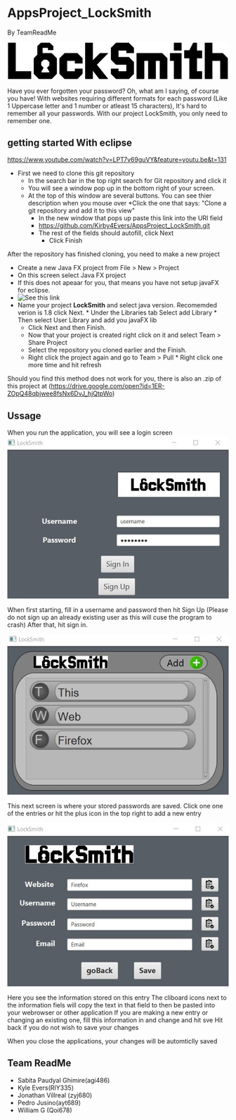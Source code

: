 # AppsProject_LockSmith
 By TeamReadMe
 
 ![Project Logo](/LockSmith/src/application/view/locksmithLogo.png)

 Have you ever forgotten your password? Oh, what am I saying, of course you have!
 With websites requiring different formats for each password (Like 1 Uppercase letter and 1 number or atleast 15 characters), It's hard to remember all your passwords. 
 With our project LockSmith, you only need to remember one.
 
 ## getting started With eclipse
 
 https://www.youtube.com/watch?v=LPT7v69guVY&feature=youtu.be&t=131
 
* First we need to clone this git repository
  * In the search bar in the top right search for Git repository and click it
   *  You will see a window pop up in the bottom right of your screen.
    * At the top of this window are several buttons. You can see thier description when you mouse over
     *Click the one that says: "Clone a git repository and add it to this view"
      * In the new window that pops up paste this link into the URI field
      * https://github.com/Kirby4Evers/AppsProject_LockSmith.git
      * The rest of the fields should autofill, click Next
        * Click Finish
  
 After the repository has finished cloning, you need to make a new project
 * Create a new Java FX project from File > New > Project
  * On this screen select Java FX project
  * If this does not apeaar for you, that means you have not setup javaFX for eclipse.
  * ![See this link](https://www.javatpoint.com/javafx-with-eclipse)
   *  Name your project **LockSmith** and select java version. Recomemded verion is 1.8 click Next.
    * Under the Libraries tab Select add Library
     * Then select User Library and add you javaFX lib
      * Click Next and then Finish.
       * Now that your project is created right click on it and select Team > Share Project
        * Select the repository you cloned earlier and the Finish.
         * Right click the project again and go to Team > Pull
          * Right click one more time and hit refresh

Should you find this method does not work for you, there is also an .zip of this project at (https://drive.google.com/open?id=1ER-ZOpQ48qbjwee8fsNx6DvJ_hjQtpWo)

## Ussage
When you run the application, you will see a login screen
![](/LockSmith/sampleImages/SharedScreenshot.jpg)


When first starting, fill in a username and password then hit Sign Up
(Please do not sign up an already existing user as this will cuse the program to crash)
After that, hit sign in.

![](/LockSmith/sampleImages/SharedScreenshot2.jpg)


This next screen is where your stored passwords are saved.
Click one one of the entries or hit the plus icon in the top right to add a new entry

![](/LockSmith/sampleImages/SharedScreenshot3.jpg)


Here you see the information stored on this entry 
The cliboard icons next to the information fiels will copy the text in that field to then be pasted into your webrowser or other application
If you are making a new entry or changing an existing one, fill this information in and change and hit sve
Hit back if you do not wish to save your changes

When you close the applications, your changes will be automticlly saved


## Team ReadMe
* Sabita Paudyal Ghimire(agi486)
* Kyle Evers(RIY335)
* Jonathan Villreal (zyj680)
* Pedro Jusino(ayt689) 
* William G (Qoi678)

